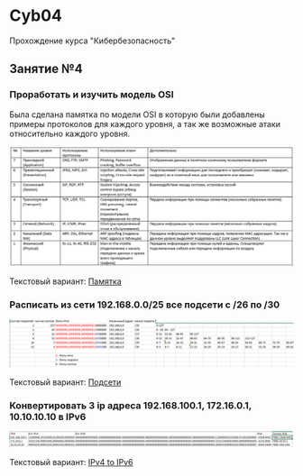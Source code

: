 # **Cyb04**
Прохождение курса "Кибербезопасность"

## **Занятие №4**

### Проработать и изучить модель OSI

Была сделана памятка по модели  OSI в которую были добавлены примеры протоколов для каждого уровня, а так же возможные атаки относительно каждого уровня.

![Памятка](/Lesson_4/%D0%94%D0%97%204_1.png)

Текстовый вариант: [Памятка](/Lesson_4/%D0%94%D0%97-4_1.docx)

### Расписать из сети 192.168.0.0/25 все подсети с /26 по /30

![Подсети](/Lesson_4/%D0%94%D0%97%204_2.png)

Текстовый вариант: [Подсети](/Lesson_4/%D0%94%D0%97%204_2.xlsx)

### Конвертировать 3 ip адреса 192.168.100.1, 172.16.0.1, 10.10.10.10 в IPv6

![IPv4 to IPv6](/Lesson_4/%D0%94%D0%97%204_3.png)

Текстовый вариант: [IPv4 to IPv6](/Lesson_4/%D0%94%D0%97%204_3.xlsx)